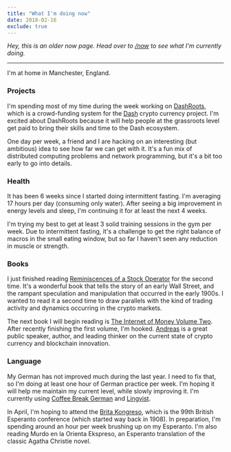 ```yaml
---
title: "What I'm doing now"
date: 2018-02-16
exclude: true
---
```


_Hey, this is an older now page. Head over to [/now](/now) to see what I'm currently doing._

---

I'm at home in Manchester, England.

### Projects

I'm spending most of my time during the week working on [DashRoots](https://blog.dashroots.fund/2018/01/04/project-update/), which is a crowd-funding system for the [Dash](https://www.dash.org/) crypto currency project. I'm excited about DashRoots because it will help people at the grassroots level get paid to bring their skills and time to the Dash ecosystem.

One day per week, a friend and I are hacking on an interesting (but ambitious) idea to see how far we can get with it. It's a fun mix of distributed computing problems and network programming, but it's a bit too early to go into details.

### Health
It has been 6 weeks since I started doing intermittent fasting. I'm averaging 17 hours per day (consuming only water). After seeing a big improvement in energy levels and sleep, I'm continuing it for at least the next 4 weeks.

I'm trying my best to get at least 3 solid training sessions in the gym per week. Due to intermittent fasting, it's a challenge to get the right balance of macros in the small eating window, but so far I haven't seen any reduction in muscle or strength.

### Books
I just finished reading [Reminiscences of a Stock Operator](https://en.wikipedia.org/wiki/Reminiscences_of_a_Stock_Operator) for the second time. It's a wonderful book that tells the story of an early Wall Street, and the rampant speculation and manipulation that occurred in the early 1900s. I wanted to read it a second time to draw parallels with the kind of trading activity and dynamics occurring in the crypto markets.

The next book I will begin reading is [The Internet of Money Volume Two](https://www.amazon.co.uk/dp/B075VB7LVG/ref=dp-kindle-redirect?_encoding=UTF8&btkr=1). After recently finishing the first volume, I'm hooked. [Andreas](https://twitter.com/aantonop) is a great public speaker, author, and leading thinker on the current state of crypto currency and blockchain innovation.

### Language

My German has not improved much during the last year. I need to fix that, so I'm doing at least one hour of German practice per week. I'm hoping it will help me maintain my current level, while slowly improving it. I'm currently using [Coffee Break German](https://radiolingua.com/coffeebreakgerman/) and [Lingvist](https://lingvist.com/).

In April, I'm hoping to attend the [Brita Kongreso](https://britakongreso.org), which is the 99th British Esperanto conference (which started way back in 1908). In preparation, I'm spending around an hour per week brushing up on my Esperanto. I'm also reading Murdo en la Orienta Ekspreso, an Esperanto translation of the classic Agatha Christie novel.

